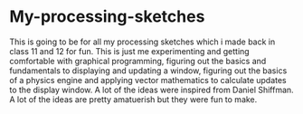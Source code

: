 # My-processing-sketches

This is going to be for all my processing sketches which i made back in class 11 and 12 for fun. This is just me experimenting and getting comfortable with graphical programming, figuring out the basics and fundamentals to displaying and updating a window, figuring out the basics of a physics engine and applying vector mathematics to calculate updates to the display window. A lot of the ideas were inspired from Daniel Shiffman. A lot of the ideas are pretty amatuerish but they were fun to make.

